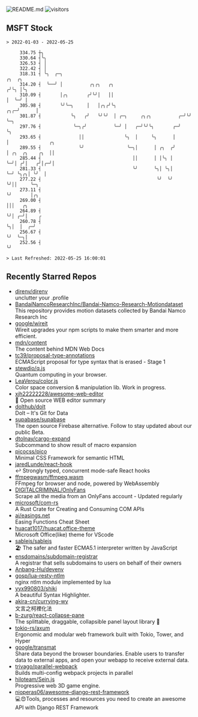 ![README.md](https://github.com/Gerhut/Gerhut/workflows/README.md/badge.svg)
![visitors](https://visitors.vercel.app/Gerhut/Gerhut?token=8cf69d1f6813d272ef062726b6070c9be4ff72038cfe5a7ded7384a8da65d866)

## MSFT Stock

```
> 2022-01-03 - 2022-05-25

     334.75 ┼╮                                                                                                   
     330.64 ┤╰╮                                                                                                  
     326.53 ┤ │                                                                                                  
     322.42 ┤ │                                                                                                  
     318.31 ┤ ╰╮  ╭─╮                                                  ╭╮  ╭╮                                    
     314.20 ┤  ╰──╯ │          ╭╮╭╮   ╭╮                              ╭╯╰╮ │╰╮                                   
     310.09 ┤       │╭╮       ╭╯╰╯│   ││                              │  ╰─╯ │                                   
     305.98 ┤       ╰╯╰─╮     │   │╭╮╭╯╰╮                         ╭╮╭─╯      │                                   
     301.87 ┤           ╰╮   ╭╯   ╰╯╰╯  │ ╭─╮     ╭╮╭╮          ╭─╯╰╯        ╰─╮                                 
     297.76 ┤            ╰─╮╭╯          ╰─╯ │   ╭─╯╰╯╰╮       ╭─╯              ╰╮                                
     293.65 ┤              ││               ╰╮  │     ╰╮      │                 │               ╭╮               
     289.55 ┤              ╰╯                ╰─╮│      │ ╭╮  ╭╯                 │ ╭╮  ╭╮    ╭╮  ││               
     285.44 ┤                                  ││      │ │╰╮ │                  ╰─╯│ ╭╯│   ╭╯│╭─╯│               
     281.33 ┤                                  ╰╯      ╰╮│ ╰╮│                     ╰─╯ ╰╮╭╮│ ╰╯  │               
     277.22 ┤                                           ╰╯  ╰╯                          ╰╯││     ╰─╮             
     273.11 ┤                                                                             ╰╯       │╭╮           
     269.00 ┤                                                                                      │││   ╭╮      
     264.89 ┤                                                                                      ╰╯│ ╭─╯│    ╭ 
     260.78 ┤                                                                                        ╰╮│  │  ╭─╯ 
     256.67 ┤                                                                                         ╰╯  ╰─╮│   
     252.56 ┤                                                                                               ╰╯   

> Last Refreshed: 2022-05-25 16:00:01
```

## Recently Starred Repos

- [direnv/direnv](https://github.com/direnv/direnv)  
  unclutter your .profile
- [BandaiNamcoResearchInc/Bandai-Namco-Research-Motiondataset](https://github.com/BandaiNamcoResearchInc/Bandai-Namco-Research-Motiondataset)  
  This repository provides motion datasets collected by Bandai Namco Research Inc
- [google/wireit](https://github.com/google/wireit)  
  Wireit upgrades your npm scripts to make them smarter and more efficient.
- [mdn/content](https://github.com/mdn/content)  
  The content behind MDN Web Docs
- [tc39/proposal-type-annotations](https://github.com/tc39/proposal-type-annotations)  
  ECMAScript proposal for type syntax that is erased - Stage 1
- [stewdio/q.js](https://github.com/stewdio/q.js)  
  Quantum computing in your browser.
- [LeaVerou/color.js](https://github.com/LeaVerou/color.js)  
  Color space conversion & manipulation lib. Work in progress.
- [xjh22222228/awesome-web-editor](https://github.com/xjh22222228/awesome-web-editor)  
  🔨  Open source WEB editor summary
- [dolthub/dolt](https://github.com/dolthub/dolt)  
  Dolt – It's Git for Data
- [supabase/supabase](https://github.com/supabase/supabase)  
  The open source Firebase alternative. Follow to stay updated about our public Beta.
- [dtolnay/cargo-expand](https://github.com/dtolnay/cargo-expand)  
  Subcommand to show result of macro expansion
- [picocss/pico](https://github.com/picocss/pico)  
  Minimal CSS Framework for semantic HTML
- [jaredLunde/react-hook](https://github.com/jaredLunde/react-hook)  
  ↩ Strongly typed, concurrent mode-safe React hooks
- [ffmpegwasm/ffmpeg.wasm](https://github.com/ffmpegwasm/ffmpeg.wasm)  
  FFmpeg for browser and node, powered by WebAssembly
- [DIGITALCRIMINAL/OnlyFans](https://github.com/DIGITALCRIMINAL/OnlyFans)  
  Scrape all the media from an OnlyFans account - Updated regularly
- [microsoft/com-rs](https://github.com/microsoft/com-rs)  
  A Rust Crate for Creating and Consuming COM APIs
- [ai/easings.net](https://github.com/ai/easings.net)  
  Easing Functions Cheat Sheet
- [huacat1017/huacat.office-theme](https://github.com/huacat1017/huacat.office-theme)  
  Microsoft Office(like) theme for VScode
- [sablejs/sablejs](https://github.com/sablejs/sablejs)  
  🏖️ The safer and faster ECMA5.1 interpreter written by JavaScript
- [ensdomains/subdomain-registrar](https://github.com/ensdomains/subdomain-registrar)  
  A registrar that sells subdomains to users on behalf of their owners
- [Anbang-Hu/devenv](https://github.com/Anbang-Hu/devenv)  
- [gosp/lua-resty-ntlm](https://github.com/gosp/lua-resty-ntlm)  
  nginx ntlm module implemented by lua
- [yyx990803/shiki](https://github.com/yyx990803/shiki)  
  A beautiful Syntax Highlighter.
- [akira-cn/currying-wy](https://github.com/akira-cn/currying-wy)  
  文言之柯裡化法
- [b-zurg/react-collapse-pane](https://github.com/b-zurg/react-collapse-pane)  
  The splittable, draggable, collapsible panel layout library 🎉
- [tokio-rs/axum](https://github.com/tokio-rs/axum)  
  Ergonomic and modular web framework built with Tokio, Tower, and Hyper
- [google/transmat](https://github.com/google/transmat)  
  Share data beyond the browser boundaries. Enable users to transfer data to external apps, and open your webapp to receive external data.
- [trivago/parallel-webpack](https://github.com/trivago/parallel-webpack)  
  Builds multi-config webpack projects in parallel
- [hiloteam/Sein.js](https://github.com/hiloteam/Sein.js)  
  Progressive web 3D game engine.
- [nioperas06/awesome-django-rest-framework](https://github.com/nioperas06/awesome-django-rest-framework)  
   💻😍Tools, processes and resources you need to create an awesome API with Django REST Framework
